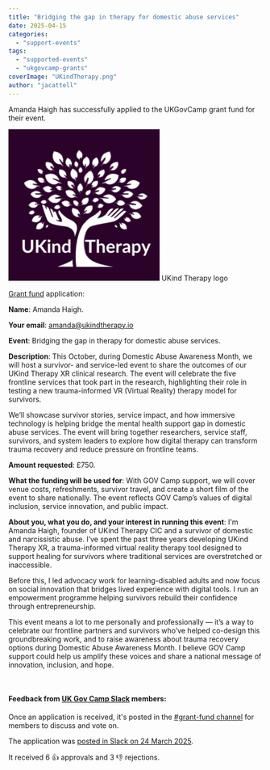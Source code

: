 ```yaml
---
title: "Bridging the gap in therapy for domestic abuse services"
date: 2025-04-15
categories:
  - "support-events"
tags:
  - "supported-events"
  - "ukgovcamp-grants"
coverImage: "UKindTherapy.png"
author: "jacattell"
---
```


Amanda Haigh has successfully applied to the UKGovCamp grant fund for their event.

[![The UKind Therapy logo looks like a tree. The trunk looks like hands holding up the leaves.](images/UKindTherapy-300x300.png)](https://www.ukgovcamp.com/wp-content/uploads/2025/04/UKindTherapy.png) UKind Therapy logo

[Grant fund](https://www.ukgovcamp.com/grants/) application: 

**Name**: Amanda Haigh.

**Your email**: [amanda@ukindtherapy.io](mailto:amanda@ukindtherapy.io)

**Event**: Bridging the gap in therapy for domestic abuse services.

**Description**: This October, during Domestic Abuse Awareness Month, we will host a survivor- and service-led event to share the outcomes of our UKind Therapy XR clinical research. The event will celebrate the five frontline services that took part in the research, highlighting their role in testing a new trauma-informed VR (Virtual Reality) therapy model for survivors.

We’ll showcase survivor stories, service impact, and how immersive technology is helping bridge the mental health support gap in domestic abuse services. The event will bring together researchers, service staff, survivors, and system leaders to explore how digital therapy can transform trauma recovery and reduce pressure on frontline teams.

**Amount requested**: £750.

**What the funding will be used for**: With GOV Camp support, we will cover venue costs, refreshments, survivor travel, and create a short film of the event to share nationally. The event reflects GOV Camp’s values of digital inclusion, service innovation, and public impact.

**About you, what you do, and your interest in running this event**: I'm Amanda Haigh, founder of UKind Therapy CIC and a survivor of domestic and narcissistic abuse. I’ve spent the past three years developing UKind Therapy XR, a trauma-informed virtual reality therapy tool designed to support healing for survivors where traditional services are overstretched or inaccessible.

Before this, I led advocacy work for learning-disabled adults and now focus on social innovation that bridges lived experience with digital tools. I run an empowerment programme helping survivors rebuild their confidence through entrepreneurship.

This event means a lot to me personally and professionally — it’s a way to celebrate our frontline partners and survivors who’ve helped co-design this groundbreaking work, and to raise awareness about trauma recovery options during Domestic Abuse Awareness Month. I believe GOV Camp support could help us amplify these voices and share a national message of innovation, inclusion, and hope.

 

#### Feedback from [UK Gov Camp Slack](https://join.slack.com/t/ukgovcamp/shared_invite/zt-30z3ah4o2-QFW9vHJ69w94ywglIYPXZw) members:

Once an application is received, it's posted in the [#grant-fund channel](https://ukgovcamp.slack.com/archives/C087MH5D84X) for members to discuss and vote on.

The application was [posted in Slack on 24 March 2025](https://ukgovcamp.slack.com/archives/C087MH5D84X/p1742852467702829).

It received 6 👍 approvals and 3 👎 rejections.
